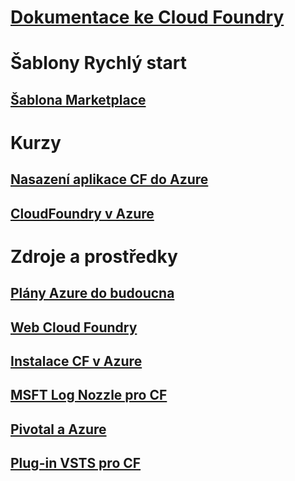 # [Dokumentace ke Cloud Foundry](index.md)
# Šablony Rychlý start
## [Šablona Marketplace](https://azuremarketplace.microsoft.com/marketplace/apps/pivotal.pivotal-cloud-foundry)
# Kurzy
## [Nasazení aplikace CF do Azure](/azure/virtual-machines/linux/cloudfoundry-deploy-your-first-app)
## [CloudFoundry v Azure](/azure/virtual-machines/linux/cloudfoundry-get-started)
# Zdroje a prostředky
## [Plány Azure do budoucna](https://azure.microsoft.com/roadmap/)
## [Web Cloud Foundry](https://docs.cloudfoundry.org/)
## [Instalace CF v Azure](https://docs.pivotal.io/pivotalcf/1-11/customizing/pcf_azure.html)
## [MSFT Log Nozzle pro CF](https://github.com/Azure/oms-log-analytics-firehose-nozzle)
## [Pivotal a Azure](https://pivotal.io/partners/microsoft)
## [Plug-in VSTS pro CF](https://github.com/Microsoft/vsts-cloudfoundry)
